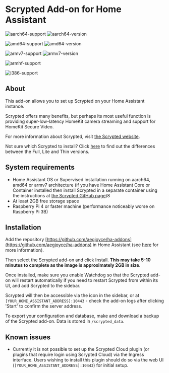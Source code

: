 # Scrypted Add-on for Home Assistant

![aarch64-support](https://img.shields.io/badge/aarch64-yes-blue.svg)
![aarch64-version](https://ghcr-badge.deta.dev/aegjoyce/aarch64-ha-addon-scrypted/latest_tag?trim=major&label=latest)

![amd64-support](https://img.shields.io/badge/amd64-yes-blue.svg)
![amd64-version](https://ghcr-badge.deta.dev/aegjoyce/amd64-ha-addon-scrypted/latest_tag?trim=major&label=latest)

![armv7-support](https://img.shields.io/badge/armv7-yes-blue.svg)
![armv7-version](https://ghcr-badge.deta.dev/aegjoyce/armv7-ha-addon-scrypted/latest_tag?trim=major&label=latest)

![armhf-support](https://img.shields.io/badge/armhf-no-red.svg)

![i386-support](https://img.shields.io/badge/i386-no-red.svg)

## About

This add-on allows you to set up Scrypted on your Home Assistant instance.

Scrypted offers many benefits, but perhaps its most useful function is providing super-low-latency HomeKit camera streaming and support for HomeKit Secure Video.

For more information about Scrypted, visit [the Scrypted website](https://scrypted.app).

Not sure which Scrypted to install? Click [here](https://github.com/koush/scrypted/wiki/Docker-Image-Tags) to find out the differences between the Full, Lite and Thin versions.

## System requirements

- Home Assistant OS or Supervised installation running on aarch64, amd64 or armv7 architecture (if you have Home Assistant Core or Container installed then install Scrypted in a separate container using the instructions at [the Scrypted GitHub page](https://github.com/koush/scrypted))8
- At least 2GB free storage space
- Raspberry Pi 4 or faster machine (performance noticeably worse on Raspberry Pi 3B)

## Installation

Add the repository [https://github.com/aegjoyce/ha-addons](https://github.com/aegjoyce/ha-addons) in Home Assistant (see [here](https://www.home-assistant.io/hassio/installing_third_party_addons/) for more information).

Then select the Scrypted add-on and click Install. **This may take 5-10 minutes to complete as the image is approximately 2GB in size.**

Once installed, make sure you enable Watchdog so that the Scrypted add-on will restart automatically if you need to restart Scrypted from within its UI, and add Scrypted to the sidebar.

Scrypted will then be accessible via the icon in the sidebar, or at `[YOUR_HOME_ASSISTANT_ADDRESS]:10443` - check the add-on logs after clicking 'Start' to confirm the server address.

To export your configuration and database, make and download a backup of the Scrypted add-on. Data is stored in `/scrypted_data`.

## Known issues

- Currently it is not possible to set up the Scrypted Cloud plugin (or plugins that require login using Scrypted Cloud) via the Ingress interface. Users wishing to install this plugin should do so via the web UI (`[YOUR_HOME_ASSISTANT_ADDRESS]:10443`) for initial setup.
